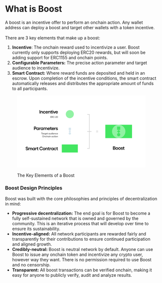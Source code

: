 # What is Boost

A boost is an incentive offer to perform an onchain action. Any wallet address can deploy a boost and target other wallets with a token incentive.\
\
There are 3 key elements that make up a boost:

1. **Incentive**: The onchain reward used to incentivize a user. Boost currently only supports deploying ERC20 rewards, but will soon be adding support for ERC1155 and onchain points.
2. **Configurable Parameters:** The precise action parameter and target audience to incentivize.
3. **Smart Contract:** Where reward funds are deposited and held in an escrow. Upon completion of the incentive conditions, the smart contract automatically releases and distributes the appropriate amount of funds to all participants.

<figure><img src="../../.gitbook/assets/slide01 (1) (1).png" alt=""><figcaption><p>The Key Elements of a Boost</p></figcaption></figure>

### **Boost Design Principles**

Boost was built with the core philosophies and principles of decentralization in mind:

* **Progressive decentralization:** The end goal is for Boost to become a fully self-sustained network that is owned and governed by the community. This is an iterative process that will develop over time to ensure its sustainability.
* **Incentive-aligned:** All network participants are rewarded fairly and transparently for their contributions to ensure continued participation and aligned growth.
* **Credibly-neutral:** Boost is neutral network by default. Anyone can use Boost to issue any onchain token and incentivize any crypto user, however way they want. There is no permission required to use Boost and no censorship.
* **Transparent:** All boost transactions can be verified onchain, making it easy for anyone to publicly verify, audit and analyze results.&#x20;
